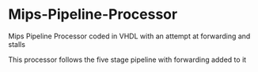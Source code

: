 # Mips-Pipeline-Processor
Mips Pipeline Processor coded in VHDL with an attempt at forwarding and stalls

This processor follows the five stage pipeline with forwarding added to it


